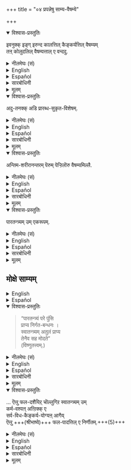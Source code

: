 +++
title = "०४ प्रपन्नेषु साम्य-वैषम्ये"

+++
<details open><summary>विश्वास-प्रस्तुतिः</summary>

इवनुक्क् इङ्ग् इरुन्द कालत्तिल् कैङ्कर्यत्तिल् वैषम्यम्  
तऩ् कोलुदलिल् वैषम्यत्ताल् ए वन्ददु.
</details>

<details><summary>नीलमेघः (सं)</summary>

अस्येह जीवन-काले कैङ्कर्ये वैषम्यं  
स्वाभिप्राय-वैषम्यात् प्राप्तम् ।  
</details>

<details><summary>English</summary>

The difference in the kinds of service done here (in this life) by the prapanna  
is due to the difference in the desire of the prapanna  
</details>

<details><summary>Español</summary>

The difference in the kinds of service done here (in this life) by the prapanna  
is due to the difference in the desire of the prapanna  
</details>

<details><summary>सारबोधिनी</summary>

इप्पडि अद्वारकप्रपत्ति, प्रपन्ननुक्कुक्कोलिऩ सर्वफलत्तैयुं कॊडुक्कुमॆऩ्ऱाल् इङ्गुळ्ळगालत्तिल् प्रपन्नर्गळुक्कु अन्योन्यं कैङ्कर्यत्तिले वैषम्यं वरक्कूडुमो वॆऩ्ऩवरुळिच्चॆय्गिऱार् इवनुक्किङ्गिरुन्दगालत्तिलित्यादिना । तऩ्गोलुदलिल् वैषम्यत्ताले इति । 

ऒरुवनुक्कु प्रपत्तिकालत्तिलेये कायिककैङ्कर्यं सिद्धिक्क वेण्डुमॆऩ्ऱुम्, मऱ्ऱॊरुवनुक्कु वाचिककैङ्कर्यं सिद्धिक्कवेण्डुमॆऩ्ऱुम् इत्यादि सङ्कल्पवैषम्यत्ताले यॆऩ्ऱबडि. वन्ददु इति । इदु प्रपन्ननुडैयगुऱ्ऱमे यॊऴिय प्रपत्तियिऩ् कुऱ्ऱमिल्लैयॆऩ्ऱु करुत्तु. अवर्गळ्दानप्पडि विषममाग सङ्कल्पिप्पानेनॆऩ्ऩवरुळिच्चॆय्गिऱार् अदुदनक्कडि. 
</details>

<details><summary>मूलम्</summary>

इवनुक्किङ्गिरुन्द कालत्तिल् कैङ्कर्यत्तिल् वैषम्यम् तऩ् कोलुदलिल् वैषम्यत्ताले वन्ददु.
</details>

<details open><summary>विश्वास-प्रस्तुतिः</summary>

अदु-तनक्क् अडि प्रारब्ध-सुकृत-विशेषम्.
</details>

<details><summary>नीलमेघः (सं)</summary>

तस्य हेतुः प्रारब्धसुकृतविशेषः । 
</details>

<details><summary>English</summary>

and that difference in the desire  
is due to the difference in the meritorious deeds of the past  
which have begun to operate in this life (Prārabdha karma ). 
</details>

<details><summary>Español</summary>

and that difference in the desire  
is due to the difference in the meritorious deeds of the past  
which have begun to operate in this life (Prārabdha karma ). 
</details>

<details><summary>सारबोधिनी</summary>

प्रारब्धसुकृतविशेषमिति । प्रतिपुरुषम् अनादिचित्रप्रवाहमायऩ्ऱो प्रारब्धसुकृतमिरुप्पदु ऎऩ्ऱु तिरुवुळ्ळम्. इन्द वैषम्यं परमपदत्तिलुमुण्डोवॆऩ्ऩवरुळिच्चॆय्गिऱार्. 
</details>

<details><summary>मूलम्</summary>

अदुदनक्कडि प्रारब्धसुकृतविशेषम्. 
</details>

<details open><summary>विश्वास-प्रस्तुतिः</summary>

अन्तिम-शरीरानन्तरम् पॆरुम् पेऱ्ऱिलॊरु वैषम्यमिल्लै.
</details>

<details><summary>नीलमेघः (सं)</summary>

अन्तिम-शरीरानन्तरं प्राप्ये पुरुषार्थे  
किम् अपि वैषम्यं नास्ति । 
</details>

<details><summary>English</summary>

There will be no difference at all in the bliss  
that will be attained after casting off the last body.
</details>

<details><summary>Español</summary>

There will be no difference at all in the bliss  
that will be attained after casting off the last body.
</details>

<details><summary>सारबोधिनी</summary>

अन्तिमेति । अन्तिमशरीरानन्तरं –प्रारब्धादि सर्वकर्मविनाशपूर्वमाऩ चरमशरीरवियोगानन्तरम्. पॆरुम्बेऱ्ऱिल् - पॆऱप्पोगिऱ पुरुषार्थरूपमाऩ कैङ्कर्यत्तिल्. वैषम्यमिल्लै - सदा पश्यन्तियेयॊऴिय वैषम्यमिल्लै. 
</details>

<details><summary>मूलम्</summary>

अन्तिम-शरीरानन्तरम् पॆरुम् पेऱ्ऱिलॊरु वैषम्यमिल्लै.
</details>

<details open><summary>विश्वास-प्रस्तुतिः</summary>

पारतन्त्र्यम् उम् एकरूपम्. 
</details>

<details><summary>नीलमेघः (सं)</summary>

पारतन्त्रयम् एकरूपम् । 
</details>

<details><summary>English</summary>

Entire dependence on the Lord is uniformly the same for all. 
</details>

<details><summary>Español</summary>

Entire dependence on the Lord is uniformly the same for all. 
</details>

<details><summary>सारबोधिनी</summary>

इप्पडि कैङ्कर्यत्तिल् वैषम्यमिल्लाविडिनुं सिल विद्यानिष्ठर्गळुक्कु ‘‘स स्वराट् भवति’’ ऎऩ्ऱु स्वातन्त्र्यं सॊल्लियिरुप्पदाल् अवनुक्कु स्वातन्त्र्यपूर्वकमाऩ कैङ्कर्यमुम्  
इतरविद्यानिष्ठर्गळुक्कु पारतन्त्र्यपूर्वककैङ्कर्यमुमे सिद्धिक्कुमागैयाल्  
प्रकारान्तरेण कैङ्कर्यत्तिल् वैषम्यं सॊऩ्ऩदागव् आगाद् ओव् ऎऩ्ऩ् अवरुळिच्-चॆय्गिऱार् पारतन्त्र्यमुमेकरूपमिति ।  
पारतन्त्र्यत्तिल् उं वैषम्यम् इल्लामैयाल्  
तत्-प्रयुक्तम् आग कैङ्कर्यत्तिल् उं वैषम्यम् वारादॆऩ्ऱु करुत्तु. 
</details>

<details><summary>मूलम्</summary>

पारतन्त्र्यमुम् एकरूपम्. 
</details>

## मोक्षे साम्यम्
<details><summary>English</summary>

THE BLISS IN MOKṣA  IS THE SAME FOR BOTH.
</details>

<details><summary>Español</summary>

THE BLISS IN MOKṣA  IS THE SAME FOR BOTH.
</details>

<details open><summary>विश्वास-प्रस्तुतिः</summary>

> “पारतन्त्र्यं परे पुंसि  
> प्राप्य निर्गत-बन्धनः ।  
> स्वातन्त्र्यम् अतुलं प्राप्य  
> तेनैव सह मोदते”  
> (विष्णुतत्त्वम्.) 
</details>

<details><summary>नीलमेघः (सं)</summary>

> “पारतन्त्र्यं परे पुंसि  
> प्राप्य निर्गत-बन्धनः ।  
> स्वातन्त्र्यम् अतुलं प्राप्य  
> तेनैव सह मोदते”  
> (विष्णुतत्त्वम्.) 

</details>

<details><summary>English</summary>

For it is stated in Viṣṇu  Tantram :-  

> "Having understood his absolute dependence on the Supreme Person,  
> he gets rid of the bondage due to past karma,  
> attains peerless independence  
> and enjoys bliss with him." 
</details>

<details><summary>Español</summary>

For it is stated in Viṣṇu  Tantram :-  

> "Having understood his absolute dependence on the Supreme Person,  
> he gets rid of the bondage due to past karma,  
> attains peerless independence  
> and enjoys bliss with him." 

</details>

<details><summary>सारबोधिनी</summary>

इप्पडियागिल् श्रुतियिल् ‘‘स स्वराट् भवति’’ ऎऩ्ऱुं विष्णुतत्त्वस्मृतियिल् ‘‘स्वातन्त्र्यमतुलं प्राप्य’’ ऎऩ्ऱुं सॊऩ्ऩदऱ्‌कु गतियॆऩ्ऩॆऩ्ऩ वरुळिच्चॆय्गिऱार् पारतन्त्र्यं परे पुंसि इत्यादिना । परे पुंसि – सप्तम्याः निरूपितत्वमर्थः – तस्य पारतन्त्र्येऽन्वयः । परमपुरुष निरूपितपारतन्त्र्यत्तै, प्राप्य – अनुभूय, गत्यर्थानां बुद्ध्यर्थत्वात्; संसारदशैयिल् पारतन्त्र्यानुभवपूर्वकमाग भक्तिप्रपत्यन्यतरङ्गळै अनुष्ठित्तॆऩ्ऱबडि. निर्गतबन्धनः – नष्टसंसारबन्धनाय् अतुलं स्वातन्त्र्यं – वक्ष्यमाणस्वातन्त्र्यविशेषत्तै प्राप्य । तेनैव सह मोदते – अन्द परमपुरुषनोडेये ‘‘रसँ ह्येवायं लब्ध्वाऽऽनन्दी भवति’’ ऎऩ्गिऱबडिये परमानन्दत्तै अनुभविक्किऱाऩ्. 
</details>

<details><summary>मूलम्</summary>

> “पारतन्त्र्यं परे पुंसि प्राप्य निर्गतबन्धनः । स्वातन्त्र्यमतुलं प्राप्य तेनैव सह मोदते”(विष्णुतत्त्वम्.) 
</details>

<details open><summary>विश्वास-प्रस्तुतिः</summary>

… ऎऩ्ऱु फल-दशैयिऱ्‌ चॊल्लुगिऱ स्वातन्त्र्यम् उम्  
कर्म-वश्यऩ् अऩ्ऱिक्क् ए  
सर्व-विध-कैङ्कर्य-योग्यऩ् आगैय्  
ऎऩ्ऱु +++(श्रीभाष्ये)+++ फल-पादत्तिल् ए निर्णीतम्.+++(5)+++
</details>

<details><summary>नीलमेघः (सं)</summary>

इति फल-दशायाम् उच्यमानं स्वातन्त्र्यम् अपि  
कर्म-वश्यत्वापाय-विशिष्ट--सर्व-विध-कैङ्कर्य-योग्यता-रूपम्  
इति +++(श्रीभाष्ये)+++ फल-पादे निर्णीतम् ॥ 
</details>

<details><summary>English</summary>

It has been declared by the Bhāṣyakāra  
in the chapter on the Goal (Chapter IV of the Brahma Sūtras)  
that this independence  
which is said to be acquired in the final stage of attainment (i.e.) mokṣa  
is fitness to render every kind of service to the Lord  
without being subject to past karma.+++(5)+++
</details>

<details><summary>Español</summary>

It has been declared by the Bhāṣyakāra  
in the chapter on the Goal (Chapter IV of the Brahma Sūtras)  
that this independence  
which is said to be acquired in the final stage of attainment (i.e.) mokṣa  
is fitness to render every kind of service to the Lord  
without being subject to past karma.+++(5)+++
</details>

<details><summary>सारबोधिनी</summary>

फलदशैयिले सॊल्लुगिऱ - मोक्षफलानुभवदशैयिले सॊल्लुगिऱ. स्वातन्त्र्यमुम् - स्वातन्त्र्यशब्दार्थमुम्. कर्मवश्यनऩ्ऱिक्के सर्वविधकैङ्कर्ययोग्यनागै ऎऩ्ऱु फलपादत्तिले निर्णीतमिति । शारीरकशास्त्रे चतुर्थाद्ध्याय चतुर्थपादे ‘‘अत एव चानन्याधिपतिः’’ इति सूत्रभाष्ये ‘‘यतो मुक्तः सत्यसङ्कल्पः अत एवानन्याधिपतिश्च । अन्याधिपतित्वं हि विधिनिषेधयोग्यत्वं, विधिनिषेधयोग्यत्वे हि प्रतिहतसङ्कल्पत्वं भवेत् । अतः सत्यसङ्कल्पत्वश्रुत्यैवानन्याधिपतित्वं च सिद्धम् । अत एव ‘‘स स्वराट् भवती’’ त्युच्यते ऎऩ्गिऱ पङ्क्तिकळाले निर्णयिक्कप् पट्टदु. भूमाधिकरणभाष्यत्तिल् ‘‘स स्वराट् भवति’’ ऎऩ्गिऱ वाक्यत्तैयॆडुत्तु स्वराट् – अकर्मवश्यः ऎऩ्ऱु व्याख्यानं सॆय्यप्पट्टदु. मुन्बु कर्मपरतन्त्रनायिरुन्दवनुक्कु मुक्तदशैयिल् कर्मपारतन्त्र्यनिवृत्तियैये स्वातन्त्र्यमागक् कॊळ्ळवेण्डुमॆन्बदु भाष्याभिप्रायम्. अत एव चानधिपतिः ऎऩ्ऱु अधिपतिसामान्यत्तै निषेधिक्कामल् अनन्याधिपतिः ऎऩ्ऱु भगवदन्याधिपतित्वत्तै सूत्रकारर् निषेधित्तार् ऎऩ्ऱु तिरुवुळ्ळम्.
</details>

<details><summary>मूलम्</summary>

ऎऩ्ऱु फलदशैयिऱ्‌ चॊल्लुगिऱ स्वातन्त्र्यमुम् कर्मवश्यनऩ्ऱिक्के सर्वविधकैङ्कर्ययोग्यनागैयॆऩ्ऱु फलपादत्तिले निर्णीतम्.
</details>

